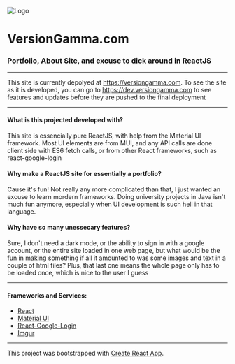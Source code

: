 ![Logo](https://i.imgur.com/mlsob0a.png)

# VersionGamma.com 
### Portfolio, About Site, and excuse to dick around in ReactJS
---

This site is currently depolyed at https://versiongamma.com. To see the site as it is developed, you can go to https://dev.versiongamma.com to see features and updates before they are pushed to the final deployment

---

#### What is this projected developed with?
This site is essencially pure ReactJS, with help from the Material UI framework. Most UI elements are from MUI, and any API calls are done client side with ES6 fetch calls, or from other React frameworks, such as react-google-login 

#### Why make a ReactJS site for essentially a portfolio?
Cause it's fun! Not really any more complicated than that, I just wanted an excuse to learn mordern frameworks. Doing university projects in Java isn't much fun anymore, especially when UI development is such hell in that language.

#### Why have so many unessecary features?
Sure, I don't need a dark mode, or the ability to sign in with a google account, or the entire site loaded in one web page, but what would be the fun in making something if all it amounted to was some images and text in a couple of html files? Plus, that last one means the whole page only has to be loaded once, which is nice to the user I guess


---

#### Frameworks and Services:

- [React](https://reactjs.org/)
- [Material UI](https://material-ui.com/)
- [React-Google-Login](https://www.npmjs.com/package/react-google-login)
- [Imgur](https://imgur.com)

---

This project was bootstrapped with [Create React App](https://github.com/facebook/create-react-app).